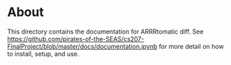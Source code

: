 
# About
This directory contains the documentation for ARRRtomatic diff. See https://github.com/pirates-of-the-SEAS/cs207-FinalProject/blob/master/docs/documentation.ipynb for more detail on how to install, setup, and use.
